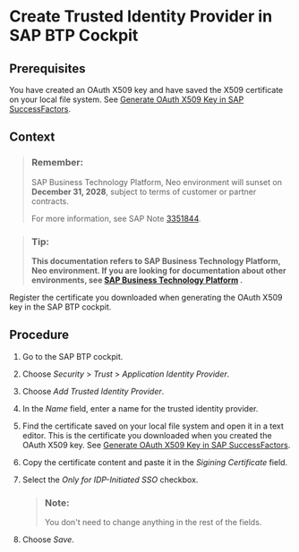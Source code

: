 <!-- loio83e5ad27cfbb4313a414c94073f72268 -->

# Create Trusted Identity Provider in SAP BTP Cockpit



<a name="loio83e5ad27cfbb4313a414c94073f72268__prereq_hpn_vjq_kcb"/>

## Prerequisites

You have created an OAuth X509 key and have saved the X509 certificate on your local file system. See [Generate OAuth X509 Key in SAP SuccessFactors](generate-oauth-x509-key-in-sap-successfactors-f636503.md).



## Context

> ### Remember:  
> SAP Business Technology Platform, Neo environment will sunset on **December 31, 2028**, subject to terms of customer or partner contracts.
> 
> For more information, see SAP Note [3351844](https://me.sap.com/notes/3351844).

> ### Tip:  
> **This documentation refers to SAP Business Technology Platform, Neo environment. If you are looking for documentation about other environments, see [SAP Business Technology Platform](https://help.sap.com/docs/btp/sap-business-technology-platform/sap-business-technology-platform?version=Cloud) .**

Register the certificate you downloaded when generating the OAuth X509 key in the SAP BTP cockpit.



## Procedure

1.  Go to the SAP BTP cockpit.

2.  Choose *Security* \> *Trust* \> *Application Identity Provider*.

3.  Choose *Add Trusted Identity Provider*.

4.  In the *Name* field, enter a name for the trusted identity provider.

5.  Find the certificate saved on your local file system and open it in a text editor. This is the certificate you downloaded when you created the OAuth X509 key. See [Generate OAuth X509 Key in SAP SuccessFactors](generate-oauth-x509-key-in-sap-successfactors-f636503.md).

6.  Copy the certificate content and paste it in the *Sigining Certificate* field.

7.  Select the *Only for IDP-Initiated SSO* checkbox.

    > ### Note:  
    > You don't need to change anything in the rest of the fields.

8.  Choose *Save*.


